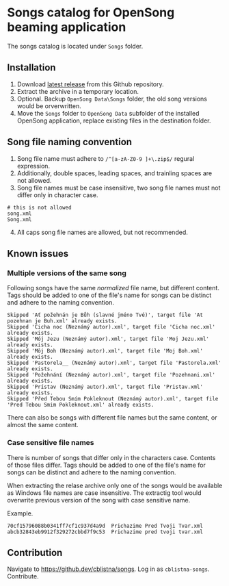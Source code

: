 # Songs catalog for OpenSong beaming application

The songs catalog is located under `Songs` folder.

## Installation

1. Download [latest release](https://github.com/cblistna/songs/releases/latest) from this Github repository.
2. Extract the archive in a temporary location.
3. Optional. Backup `OpenSong Data\Songs` folder, the old song versions would be orverwritten.
4. Move the `Songs` folder to `OpenSong Data` subfolder of the installed OpenSong application, replace existing files in the destination folder.

## Song file naming convention
1. Song file name must adhere to `/^[a-zA-Z0-9 ]+\.zip$/` regural expression.
2. Additionally, double spaces, leading spaces, and trainling spaces are not allowed.
3. Song file names must be case insensitive, two song file names must not differ only in character case.
  ```
  # this is not allowed
  song.xml
  Song.xml
  ```
4. All caps song file names are allowed, but not recommended.

## Known issues

### Multiple versions of the same song

Following songs have the same *normalized* file name, but different content.
Tags should be added to one of the file's name for songs can be distinct and adhere to the naming convention.

```
Skipped 'Ať požehnán je Bůh (slavné jméno Tvé)', target file 'At pozehnan je Buh.xml' already exists.
Skipped 'Cicha noc (Neznámý autor).xml', target file 'Cicha noc.xml' already exists.
Skipped 'Mój Jezu (Neznámý autor).xml', target file 'Moj Jezu.xml' already exists.
Skipped 'Môj Boh (Neznámý autor).xml', target file 'Moj Boh.xml' already exists.
Skipped 'Pastorela__ (Neznámý autor).xml', target file 'Pastorela.xml' already exists.
Skipped 'Požehnání (Neznámý autor).xml', target file 'Pozehnani.xml' already exists.
Skipped 'Prístav (Neznámý autor).xml', target file 'Pristav.xml' already exists.
Skipped 'Před Tebou Smím Pokleknout (Neznámý autor).xml', target file 'Pred Tebou Smim Pokleknout.xml' already exists.
```

There can also be songs with different file names but the same content, or almost the same content.

### Case sensitive file names

There is number of songs that differ only in the characters case.
Contents of those files differ.
Tags should be added to one of the file's name for songs can be distinct and adhere to the naming convention.

When extracting the relase archive only one of the songs would be available as Windows file names are case insensitive.
The extractig tool would overwrite previous version of the song with case sensitive name.

Example.
```
70cf15796088b0341ff7cf1c937d4a9d  Prichazime Pred Tvoji Tvar.xml
abcb32843eb9912f329272cbbd7f9c53  Prichazime pred tvoji tvar.xml
```

## Contribution

Navigate to https://github.dev/cblistna/songs. Log in as `cblistna-songs`. Contribute.
